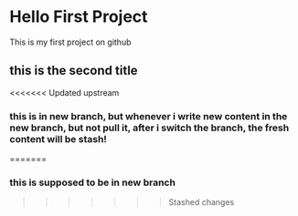 # Hello First Project
 This is my first project on github

## this is the second title

<<<<<<< Updated upstream
### this is in new branch, but whenever i write new content in the new branch, but not pull it, after i switch the branch, the fresh content will be stash!
=======
### this is supposed to be in new branch
>>>>>>> Stashed changes
